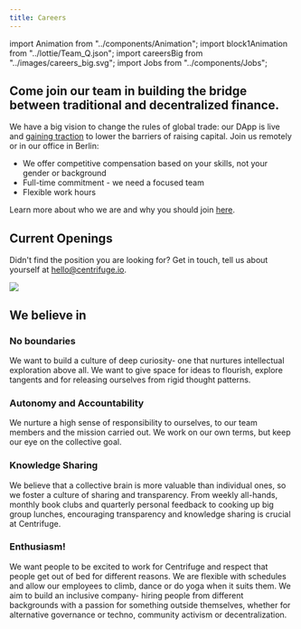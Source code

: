 ```yaml
---
title: Careers
---
```


<!-- Imports -->

import Animation from "../components/Animation";
import block1Animation from "../lottie/Team_Q.json";
import careersBig from "../images/careers_big.svg";
import Jobs from "../components/Jobs";

<Section>
<Row>
<Col span={6}>

# Come join our team in building the bridge between traditional and decentralized finance.

We have a big vision to change the rules of global trade: our DApp is live and [gaining traction](https://tinlake.centrifuge.io/) to lower the barriers of raising capital. Join us remotely or in our office in Berlin:

- We offer competitive compensation based on your skills, not your gender or background
- Full-time commitment - we need a focused team
- Flexible work hours

Learn more about who we are and why you should join [here](https://medium.com/centrifuge/were-hiring-join-centrifuge-s-growing-team-e5df32d17bb7).

</Col>
<Col span={6}>
<Animation file={block1Animation} />
</Col>
</Row>
</Section>

<Section>
<Row>
<Col span={4} margin={{ bottom: "small" }}>

# Current Openings

</Col>
</Row>

<Row>
<Spacer />
<Col span={11}>
<Jobs />
</Col>
</Row>

<Row>
<Col span={4}>

Didn't find the position you are looking for? Get in touch, tell us about yourself at hello@centrifuge.io.

</Col>
</Row>

</Section>

<Section>
<Image src={careersBig} />
</Section>

<Section>
<Row>
<Col span={4} margin={{ bottom: "small" }}>

# We believe in

</Col>
</Row>

<Row>
<Spacer />
<Col span={5}>

### No boundaries

We want to build a culture of deep curiosity- one that nurtures intellectual exploration above all. We want to give space for ideas to flourish, explore tangents and for releasing ourselves from rigid thought patterns.

</Col>
<Spacer />
<Col span={5}>

### Autonomy and Accountability

We nurture a high sense of responsibility to ourselves, to our team members and the mission carried out. We work on our own terms, but keep our eye on the collective goal.

</Col>
</Row>

<Row>
<Spacer />
<Col span={5}>

### Knowledge Sharing

We believe that a collective brain is more valuable than individual ones, so we foster a culture of sharing and transparency. From weekly all-hands, monthly book clubs and quarterly personal feedback to cooking up big group lunches, encouraging transparency and knowledge sharing is crucial at Centrifuge.

</Col>
<Spacer />
<Col span={5}>

### Enthusiasm!

We want people to be excited to work for Centrifuge and respect that people get out of bed for different reasons. We are flexible with schedules and allow our employees to climb, dance or do yoga when it suits them. We aim to build an inclusive company- hiring people from different backgrounds with a passion for something outside themselves, whether for alternative governance or techno, community activism or decentralization.

</Col>
</Row>
</Section>
